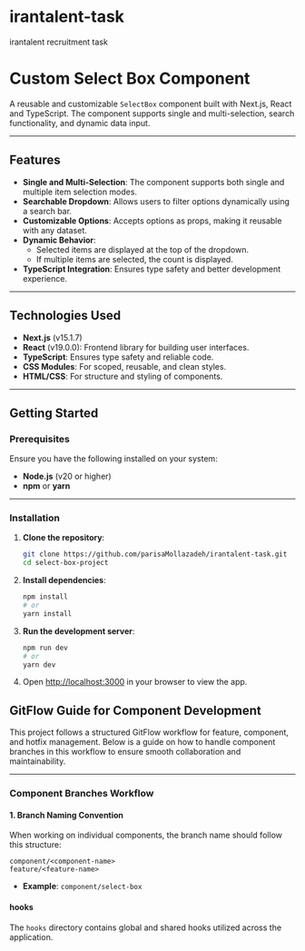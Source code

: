 # irantalent-task
irantalent  recruitment task


# **Custom Select Box Component**

A reusable and customizable `SelectBox` component built with Next.js, React and TypeScript. The component supports single and multi-selection, search functionality, and dynamic data input.


---

## **Features**

- **Single and Multi-Selection**: The component supports both single and multiple item selection modes.
- **Searchable Dropdown**: Allows users to filter options dynamically using a search bar.
- **Customizable Options**: Accepts options as props, making it reusable with any dataset.
- **Dynamic Behavior**:
  - Selected items are displayed at the top of the dropdown.
  - If multiple items are selected, the count is displayed.
- **TypeScript Integration**: Ensures type safety and better development experience.

---

## **Technologies Used**

- **Next.js** (v15.1.7)
- **React** (v19.0.0): Frontend library for building user interfaces.
- **TypeScript**: Ensures type safety and reliable code.
- **CSS Modules**: For scoped, reusable, and clean styles.
- **HTML/CSS**: For structure and styling of components.

---

## **Getting Started**

### **Prerequisites**

Ensure you have the following installed on your system:

- **Node.js** (v20 or higher)
- **npm** or **yarn**

---

### **Installation**

1. **Clone the repository**:
   ```bash
   git clone https://github.com/parisaMollazadeh/irantalent-task.git
   cd select-box-project
   ```

2. **Install dependencies**:
   ```bash
   npm install
   # or
   yarn install
   ```

3. **Run the development server**:
   ```bash
   npm run dev
   # or
   yarn dev
   ```

4. Open [http://localhost:3000](http://localhost:3000) in your browser to view the app.

## **GitFlow Guide for Component Development**

This project follows a structured GitFlow workflow for feature, component, and hotfix management. Below is a guide on how to handle component branches in this workflow to ensure smooth collaboration and maintainability.

---

### **Component Branches Workflow**

#### **1. Branch Naming Convention**

When working on individual components, the branch name should follow this structure:

```
component/<component-name>
feature/<feature-name>
```

- **Example**: `component/select-box`
  

#### hooks

The `hooks` directory contains global and shared hooks utilized across the
application.